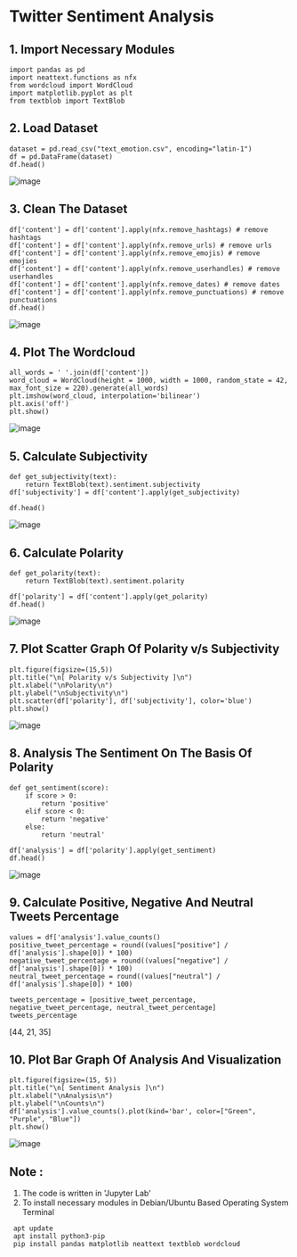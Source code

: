 # Twitter Sentiment Analysis



## 1. Import Necessary Modules
    import pandas as pd
    import neattext.functions as nfx
    from wordcloud import WordCloud 
    import matplotlib.pyplot as plt
    from textblob import TextBlob
    

## 2. Load Dataset
    dataset = pd.read_csv("text_emotion.csv", encoding="latin-1")
    df = pd.DataFrame(dataset)
    df.head()
    
   ![image](https://user-images.githubusercontent.com/103514216/163519616-717bb318-9d3b-4160-92bd-9824e4bb4655.png)


## 3. Clean The Dataset
    df['content'] = df['content'].apply(nfx.remove_hashtags) # remove hashtags
    df['content'] = df['content'].apply(nfx.remove_urls) # remove urls
    df['content'] = df['content'].apply(nfx.remove_emojis) # remove emojies
    df['content'] = df['content'].apply(nfx.remove_userhandles) # remove userhandles
    df['content'] = df['content'].apply(nfx.remove_dates) # remove dates
    df['content'] = df['content'].apply(nfx.remove_punctuations) # remove punctuations
    df.head()
    
   ![image](https://user-images.githubusercontent.com/103514216/163520573-29a2cd74-3e8d-43f5-9e45-9db416214651.png)


## 4. Plot The Wordcloud
    all_words = ' '.join(df['content'])
    word_cloud = WordCloud(height = 1000, width = 1000, random_state = 42, max_font_size = 220).generate(all_words)
    plt.imshow(word_cloud, interpolation='bilinear')
    plt.axis('off')
    plt.show()
    
   ![image](https://user-images.githubusercontent.com/103514216/163520954-75b3be2c-8158-4d05-8006-ac5e3d2b898a.png)


## 5. Calculate Subjectivity
    def get_subjectivity(text):
        return TextBlob(text).sentiment.subjectivity
    df['subjectivity'] = df['content'].apply(get_subjectivity)

    df.head()
    
   ![image](https://user-images.githubusercontent.com/103514216/163521375-85cef7dc-5704-471f-bd7d-6847ee060652.png)


## 6. Calculate Polarity
    def get_polarity(text):
        return TextBlob(text).sentiment.polarity

    df['polarity'] = df['content'].apply(get_polarity)
    df.head()
    
   ![image](https://user-images.githubusercontent.com/103514216/163521721-affa49d8-4288-459b-a7fd-bc215f0357bf.png)


## 7. Plot Scatter Graph Of Polarity v/s Subjectivity
    plt.figure(figsize=(15,5))
    plt.title("\n[ Polarity v/s Subjectivity ]\n")
    plt.xlabel("\nPolarity\n")
    plt.ylabel("\nSubjectivity\n")
    plt.scatter(df['polarity'], df['subjectivity'], color='blue')
    plt.show()
    
  ![image](https://user-images.githubusercontent.com/103514216/163522255-30d98354-3f43-4849-a4d5-561a2e0b0050.png)


## 8. Analysis The Sentiment On The Basis Of Polarity
    def get_sentiment(score):
        if score > 0:
            return 'positive'
        elif score < 0:
            return 'negative'
        else:
            return 'neutral'

    df['analysis'] = df['polarity'].apply(get_sentiment)
    df.head()
    
   ![image](https://user-images.githubusercontent.com/103514216/163523114-e6994877-2373-45c9-abc1-88620ae8aa68.png)


## 9. Calculate Positive, Negative And Neutral Tweets Percentage
    values = df['analysis'].value_counts()
    positive_tweet_percentage = round((values["positive"] / df['analysis'].shape[0]) * 100)
    negative_tweet_percentage = round((values["negative"] / df['analysis'].shape[0]) * 100)
    neutral_tweet_percentage = round((values["neutral"] / df['analysis'].shape[0]) * 100)

    tweets_percentage = [positive_tweet_percentage, negative_tweet_percentage, neutral_tweet_percentage]
    tweets_percentage
    
   [44, 21, 35]
   
 
## 10. Plot Bar Graph Of Analysis And Visualization
    plt.figure(figsize=(15, 5))
    plt.title("\n[ Sentiment Analysis ]\n")
    plt.xlabel("\nAnalysis\n")
    plt.ylabel("\nCounts\n")
    df['analysis'].value_counts().plot(kind='bar', color=["Green", "Purple", "Blue"])
    plt.show()
    
  ![image](https://user-images.githubusercontent.com/103514216/163523593-2f09daef-8c64-4d29-8d93-bc7d4d1ab68d.png)



## Note :
   1. The code is written in 'Jupyter Lab'
   2. To install necessary modules in Debian/Ubuntu Based Operating System Terminal
   
     apt update
     apt install python3-pip
     pip install pandas matplotlib neattext textblob wordcloud


